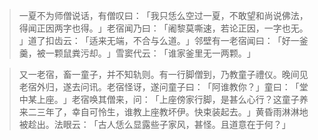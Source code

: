 > 一夏不为师僧说话，有僧叹曰：​「我只恁么空过一夏，不敢望和尚说佛法，得闻正因两字也得。​」老宿闻乃曰：​「阇黎莫嘶速，若论正因，一字也无。​」道了扣齿云：​「适来无端，不合与么道。​」邻壁有一老宿闻曰：​「好一釜羹，被一颗鼠粪污却。​」雪窦代云：​「谁家釜里无一两颗。​」

> 又一老宿，畜一童子，并不知轨则。有一行脚僧到，乃教童子禮仪。晚间见老宿外归，遂去问讯。老宿怪讶，遂问童子曰：​「阿谁教你？​」童曰：​「堂中某上座。​」老宿唤其僧来，问：​「上座傍家行脚，是甚么心行？这童子养来二三年了，幸自可怜生，谁教上座教坏伊。快束装起去。​」黄昏雨淋淋地被趁出。法眼云：​「古人恁么显露些子家风，甚怪。且道意在于何？​」


